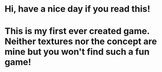 # Hi, have a nice day if you read this!
# This is my first ever created game. Neither textures nor the concept are mine but you won't find such a fun game!
